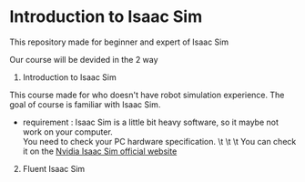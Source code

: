 # Introduction to Isaac Sim

This repository made for beginner and expert of Isaac Sim

Our course will be devided in the 2 way

1. Introduction to Isaac Sim

This course made for who doesn't have robot simulation experience.
The goal of course is familiar with Isaac Sim.

  * requirement : Isaac Sim is a little bit heavy software, so it maybe not work on your computer. <br>You need to check your PC hardware specification.
\t \t \t                  You can check  it on the [Nvidia Isaac Sim official website](https://docs.omniverse.nvidia.com/isaacsim/latest/installation/requirements.html)


2. Fluent Isaac Sim
